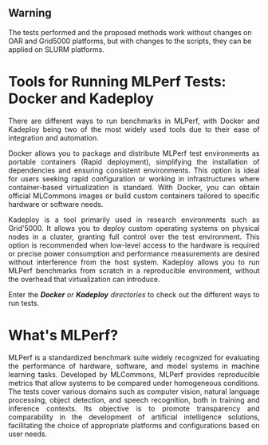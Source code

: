 ## Warning
The tests performed and the proposed methods work without changes on OAR and Grid5000 platforms, but with changes to the scripts, they can be applied on SLURM platforms.

# Tools for Running MLPerf Tests: Docker and Kadeploy
<div align="justify">
There are different ways to run benchmarks in MLPerf, with Docker and Kadeploy being two of the most widely used tools due to their ease of integration and automation.

Docker allows you to package and distribute MLPerf test environments as portable containers (Rapid deployment), simplifying the installation of dependencies and ensuring consistent environments. This option is ideal for users seeking rapid configuration or working in infrastructures where container-based virtualization is standard. With Docker, you can obtain official MLCommons images or build custom containers tailored to specific hardware or software needs.

Kadeploy is a tool primarily used in research environments such as Grid'5000. It allows you to deploy custom operating systems on physical nodes in a cluster, granting full control over the test environment. This option is recommended when low-level access to the hardware is required or precise power consumption and performance measurements are desired without interference from the host system. Kadeploy allows you to run MLPerf benchmarks from scratch in a reproducible environment, without the overhead that virtualization can introduce.

Enter the ***Docker** or **Kadeploy** directories* to check out the different ways to run tests.
</div>

# What's MLPerf?
<div align="justify">
MLPerf is a standardized benchmark suite widely recognized for evaluating the performance of hardware, software, and model systems in machine learning tasks. Developed by MLCommons, MLPerf provides reproducible metrics that allow systems to be compared under homogeneous conditions. The tests cover various domains such as computer vision, natural language processing, object detection, and speech recognition, both in training and inference contexts. Its objective is to promote transparency and comparability in the development of artificial intelligence solutions, facilitating the choice of appropriate platforms and configurations based on user needs.
</div>
